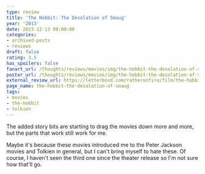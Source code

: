 ```yaml
---
type: review
title: 'The Hobbit: The Desolation of Smaug'
year: '2013'
date: 2023-12-13 00:00:00
categories:
- archived-posts
- reviews
draft: false
rating: 3.5
has_spoilers: false
fanart_url: /thoughts/reviews/movies/img/the-hobbit-the-desolation-of-smaug_fanart.png
poster_url: /thoughts/reviews/movies/img/the-hobbit-the-desolation-of-smaug_poster.png
external_review_url: https://letterboxd.com/ratheronfire/film/the-hobbit-the-desolation-of-smaug/
page_name: the-hobbit-the-desolation-of-smaug
tags:
- movies
- the-hobbit
- tolkien
---
```


The added story bits are starting to drag the movies down more and more, but the parts that work still work for me.

Maybe it's because these movies introduced me to the Peter Jackson movies and Tolkien in general, but I can't bring myself to hate these. Of course, I haven't seen the third one since the theater release so I'm not sure how that'll go.

